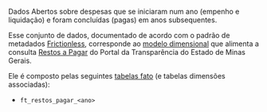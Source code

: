 Dados Abertos sobre despesas que se iniciaram num ano (empenho e liquidação) e foram concluídas (pagas) em anos subsequentes.

Esse conjunto de dados, documentado de acordo com o padrão de metadados [Frictionless](https://frictionlessdata.io/), corresponde ao [modelo dimensional](https://pt.wikipedia.org/wiki/Modelagem_dimensional) que alimenta a consulta [Restos a Pagar](https://www.transparencia.mg.gov.br/despesa-estado/restos-a-pagar) do Portal da Transparência do Estado de Minas Gerais.

Ele é composto pelas seguintes [tabelas fato](https://pt.wikipedia.org/wiki/Tabela_de_fatos) (e tabelas dimensões associadas):

- `ft_restos_pagar_<ano>`

